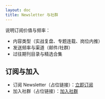 ```yaml
---
layout: doc
title: Newsletter 与社群
---
```


说明订阅价值与频率：

- 内容类型（实战复盘、专题连载、岗位内推）
- 发送频率与渠道（邮件/社群）
- 过往期刊目录与精选合集

## 订阅与加入

- 订阅 Newsletter（占位链接）：[立即订阅](/newsletter)
- 加入社群（占位链接）：[加入社群](/community)
